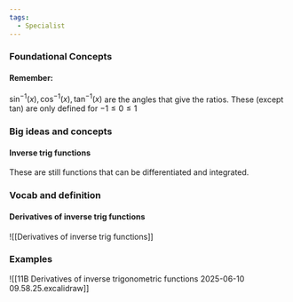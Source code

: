 ```yaml
---
tags:
  - Specialist
---
```

### Foundational Concepts
#### Remember:
$\sin^{-1}(x), \cos^{-1}(x), \tan^{-1}(x)$ are the angles that give the ratios.
These (except tan) are only defined for $-1\leq 0 \leq 1$
### Big ideas and concepts
#### Inverse trig functions
These are still functions that can be differentiated and integrated.
### Vocab and definition
#### Derivatives of inverse trig functions
![[Derivatives of inverse trig functions]]

### Examples
![[11B Derivatives of inverse trigonometric functions 2025-06-10 09.58.25.excalidraw]]